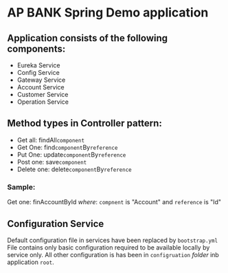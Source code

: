 # AP BANK Spring Demo application
## Application consists of the following components:
- Eureka Service
- Config Service
- Gateway Service
- Account Service
- Customer Service
- Operation Service

## Method types in Controller pattern:

- Get all: findAll`component`
- Get One: find`component`By`reference`
- Put One: update`component`By`reference`
- Post one: save`component`
- Delete one: delete`component`By`reference`

### Sample:

Get one: finAccountById _where_:
`compnent` is "Account" and
`reference` is "Id"

## Configuration Service
Default configuration file in services have been replaced by `bootstrap.yml`
File contains only basic configuration required to be available locally by service only.
All other configuration is has been in `configruation` _folder_ inb application `root`.



